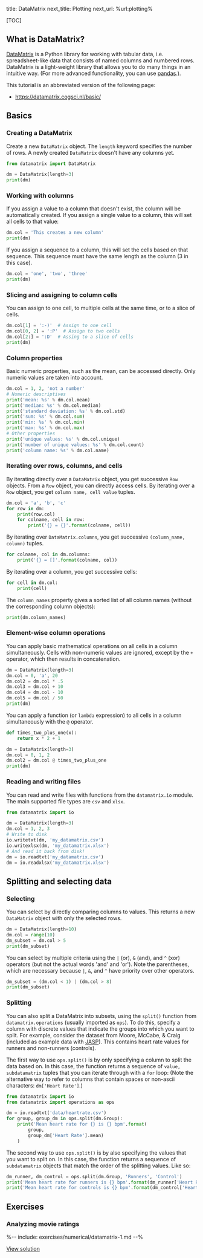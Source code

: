 title: DataMatrix
next_title: Plotting
next_url: %url:plotting%


[TOC]


## What is DataMatrix?

[DataMatrix](https://datamatrix.cogsci.nl/) is a Python library for working with tabular data, i.e. spreadsheet-like data that consists of named columns and numbered rows. DataMatrix is a light-weight library that allows you to do many things in an intuitive way. (For more advanced functionality, you can use [pandas](https://pandas.pydata.org/).).

This tutorial is an abbreviated version of the following page:

- <https://datamatrix.cogsci.nl/basic/>


## Basics


### Creating a DataMatrix

Create a new `DataMatrix` object. The `length` keyword specifies the number of rows. A newly created `DataMatrix` doesn't have any columns yet.

```python
from datamatrix import DataMatrix

dm = DataMatrix(length=3)
print(dm)
```


### Working with columns

If you assign a value to a column that doesn't exist, the column will be automatically created. If you assign a single value to a column, this will set all cells to that value:

```python
dm.col = 'This creates a new column'
print(dm)
```

If you assign a sequence to a column, this will set the cells based on that sequence. This sequence must have the same length as the column (3 in this case).

```python
dm.col = 'one', 'two', 'three'
print(dm)
```


### Slicing and assigning to column cells

You can assign to one cell, to multiple cells at the same time, or to a slice of cells.

```python
dm.col[1] = ':-)'  # Assign to one cell
dm.col[0, 2] = ':P'  # Assign to two cells
dm.col[2:] = ':D'  # Assing to a slice of cells
print(dm)
```


### Column properties

Basic numeric properties, such as the mean, can be accessed directly. Only numeric values are taken into account.

```python
dm.col = 1, 2, 'not a number'
# Numeric descriptives
print('mean: %s' % dm.col.mean)
print('median: %s' % dm.col.median)
print('standard deviation: %s' % dm.col.std)
print('sum: %s' % dm.col.sum)
print('min: %s' % dm.col.min)
print('max: %s' % dm.col.max)
# Other properties
print('unique values: %s' % dm.col.unique)
print('number of unique values: %s' % dm.col.count)
print('column name: %s' % dm.col.name)
```


### Iterating over rows, columns, and cells

By iterating directly over a `DataMatrix` object, you get successive `Row` objects. From a `Row` object, you can directly access cells. By iterating over a `Row` object, you get `column name, cell value` tuples.

```python
dm.col = 'a', 'b', 'c'
for row in dm:
    print(row.col)
    for colname, cell in row:
        print('{} = {}'.format(colname, cell))
```

By iterating over `DataMatrix.columns`, you get successive `(column_name, column)` tuples.

```python
for colname, col in dm.columns:
    print('{} = []'.format(colname, col))
```

By iterating over a column, you get successive cells:

```python
for cell in dm.col:
    print(cell)
```

The `column_names` property gives a sorted list of all column names (without the corresponding column objects):

```python
print(dm.column_names)
```


### Element-wise column operations

You can apply basic mathematical operations on all cells in a column simultaneously. Cells with non-numeric values are ignored, except by the `+` operator, which then results in concatenation.

```python
dm = DataMatrix(length=3)
dm.col = 0, 'a', 20
dm.col2 = dm.col * .5
dm.col3 = dm.col + 10
dm.col4 = dm.col - 10
dm.col5 = dm.col / 50
print(dm)
```

You can apply a function (or `lambda` expression) to all cells in a column simultaneously with the `@` operator.

```python
def times_two_plus_one(x):
    return x * 2 + 1

dm = DataMatrix(length=3)
dm.col = 0, 1, 2
dm.col2 = dm.col @ times_two_plus_one
print(dm)
```


### Reading and writing files

You can read and write files with functions from the `datamatrix.io` module. The main supported file types are `csv` and `xlsx`.

```python
from datamatrix import io

dm = DataMatrix(length=3)
dm.col = 1, 2, 3
# Write to disk
io.writetxt(dm, 'my_datamatrix.csv')
io.writexlsx(dm, 'my_datamatrix.xlsx')
# And read it back from disk!
dm = io.readtxt('my_datamatrix.csv')
dm = io.readxlsx('my_datamatrix.xlsx')
```


## Splitting and selecting data

### Selecting

You can select by directly comparing columns to values. This returns a new `DataMatrix` object with only the selected rows.

```python
dm = DataMatrix(length=10)
dm.col = range(10)
dm_subset = dm.col > 5
print(dm_subset)
```

You can select by multiple criteria using the `|` (or), `&` (and), and `^` (xor) operators (but not the actual words 'and' and 'or'). Note the parentheses, which are necessary because `|`, `&`, and `^` have priority over other operators.

```python
dm_subset = (dm.col < 1) | (dm.col > 8)
print(dm_subset)
```


### Splitting

You can also split a DataMatrix into subsets, using the `split()` function from `datamatrix.operations` (usually imported as `ops`). To do this, specify a column with discrete values that indicate the groups into which you want to split. For example, consider the dataset from Moore, McCabe, & Craig (included as example data with [JASP](https://jasp-stats.org/)). This contains heart rate values for runners and non-runners (controls).

The first way to use `ops.split()` is by only specifying a column to split the data based on. In this case, the function returns a sequence of `value, subdatamatrix` tuples that you can iterate through with a `for` loop: (Note the alternative way to refer to columns that contain spaces or non-ascii characters: `dm['Heart Rate']`.)


```python
from datamatrix import io
from datamatrix import operations as ops

dm = io.readtxt('data/heartrate.csv')
for group, group_dm in ops.split(dm.Group):
    print('Mean heart rate for {} is {} bpm'.format(
        group,
        group_dm['Heart Rate'].mean)
    )
```

The second way to use `ops.split()` is by also specifying the values that you want to split on. In this case, the function returns a sequence of `subdatamatrix` objects that match the order of the splitting values. Like so:


```python
dm_runner, dm_control = ops.split(dm.Group, 'Runners', 'Control')
print('Mean heart rate for runners is {} bpm'.format(dm_runner['Heart Rate'].mean))
print('Mean heart rate for controls is {} bpm'.format(dm_control['Heart Rate'].mean))
```

## Exercises

<div class='info-box' markdown=1>

### Analyzing movie ratings

%-- include: exercises/numerical/datamatrix-1.md --%

[View solution](%url:datamatrix%-solution-1)

</div>
